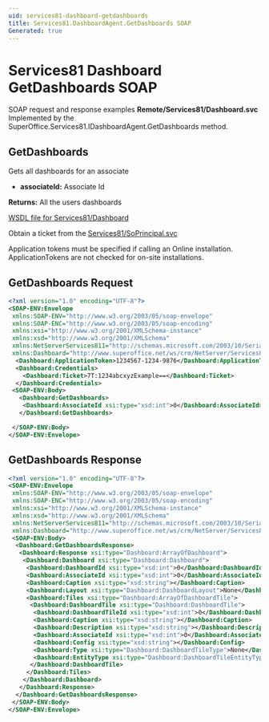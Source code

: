 ```yaml
---
uid: services81-dashboard-getdashboards
title: Services81.DashboardAgent.GetDashboards SOAP
Generated: true
---
```


# Services81 Dashboard GetDashboards SOAP

SOAP request and response examples **Remote/Services81/Dashboard.svc**
Implemented by the <see cref="M:SuperOffice.Services81.IDashboardAgent.GetDashboards">SuperOffice.Services81.IDashboardAgent.GetDashboards</see> method.

## GetDashboards

Gets all dashboards for an associate

* **associateId:** Associate Id

**Returns:** All the users dashboards


[WSDL file for Services81/Dashboard](../Services81-Dashboard.md)

Obtain a ticket from the [Services81/SoPrincipal.svc](../SoPrincipal/index.md)

Application tokens must be specified if calling an Online installation. ApplicationTokens are not checked for on-site installations.

## GetDashboards Request

```xml
<?xml version="1.0" encoding="UTF-8"?>
<SOAP-ENV:Envelope
 xmlns:SOAP-ENV="http://www.w3.org/2003/05/soap-envelope"
 xmlns:SOAP-ENC="http://www.w3.org/2003/05/soap-encoding"
 xmlns:xsi="http://www.w3.org/2001/XMLSchema-instance"
 xmlns:xsd="http://www.w3.org/2001/XMLSchema"
 xmlns:NetServerServices811="http://schemas.microsoft.com/2003/10/Serialization/"
 xmlns:Dashboard="http://www.superoffice.net/ws/crm/NetServer/Services81">
  <Dashboard:ApplicationToken>1234567-1234-9876</Dashboard:ApplicationToken>
  <Dashboard:Credentials>
    <Dashboard:Ticket>7T:1234abcxyzExample==</Dashboard:Ticket>
  </Dashboard:Credentials>
 <SOAP-ENV:Body>
   <Dashboard:GetDashboards>
    <Dashboard:AssociateId xsi:type="xsd:int">0</Dashboard:AssociateId>
   </Dashboard:GetDashboards>

 </SOAP-ENV:Body>
</SOAP-ENV:Envelope>

```


## GetDashboards Response

```xml
<?xml version="1.0" encoding="UTF-8"?>
<SOAP-ENV:Envelope
 xmlns:SOAP-ENV="http://www.w3.org/2003/05/soap-envelope"
 xmlns:SOAP-ENC="http://www.w3.org/2003/05/soap-encoding"
 xmlns:xsi="http://www.w3.org/2001/XMLSchema-instance"
 xmlns:xsd="http://www.w3.org/2001/XMLSchema"
 xmlns:NetServerServices811="http://schemas.microsoft.com/2003/10/Serialization/"
 xmlns:Dashboard="http://www.superoffice.net/ws/crm/NetServer/Services81">
 <SOAP-ENV:Body>
  <Dashboard:GetDashboardsResponse>
   <Dashboard:Response xsi:type="Dashboard:ArrayOfDashboard">
    <Dashboard:Dashboard xsi:type="Dashboard:Dashboard">
     <Dashboard:DashboardId xsi:type="xsd:int">0</Dashboard:DashboardId>
     <Dashboard:AssociateId xsi:type="xsd:int">0</Dashboard:AssociateId>
     <Dashboard:Caption xsi:type="xsd:string"></Dashboard:Caption>
     <Dashboard:Layout xsi:type="Dashboard:DashboardLayout">None</Dashboard:Layout>
     <Dashboard:Tiles xsi:type="Dashboard:ArrayOfDashboardTile">
      <Dashboard:DashboardTile xsi:type="Dashboard:DashboardTile">
       <Dashboard:DashboardTileId xsi:type="xsd:int">0</Dashboard:DashboardTileId>
       <Dashboard:Caption xsi:type="xsd:string"></Dashboard:Caption>
       <Dashboard:Description xsi:type="xsd:string"></Dashboard:Description>
       <Dashboard:AssociateId xsi:type="xsd:int">0</Dashboard:AssociateId>
       <Dashboard:Config xsi:type="xsd:string"></Dashboard:Config>
       <Dashboard:Type xsi:type="Dashboard:DashboardTileType">None</Dashboard:Type>
       <Dashboard:EntityType xsi:type="Dashboard:DashboardTileEntityType">None</Dashboard:EntityType>
      </Dashboard:DashboardTile>
     </Dashboard:Tiles>
    </Dashboard:Dashboard>
   </Dashboard:Response>
  </Dashboard:GetDashboardsResponse>
 </SOAP-ENV:Body>
</SOAP-ENV:Envelope>

```

